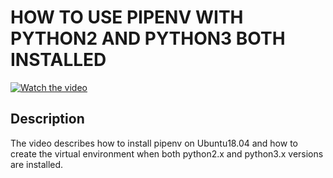# HOW TO USE PIPENV WITH PYTHON2 AND PYTHON3 BOTH INSTALLED

[![Watch the video](https://img.youtube.com/vi/09ONuuKUGpM/hqdefault.jpg)](https://youtu.be/09ONuuKUGpM)

## Description

  

The video describes how to install pipenv on Ubuntu18.04 and how to create the virtual environment when both python2.x and python3.x versions are installed.

